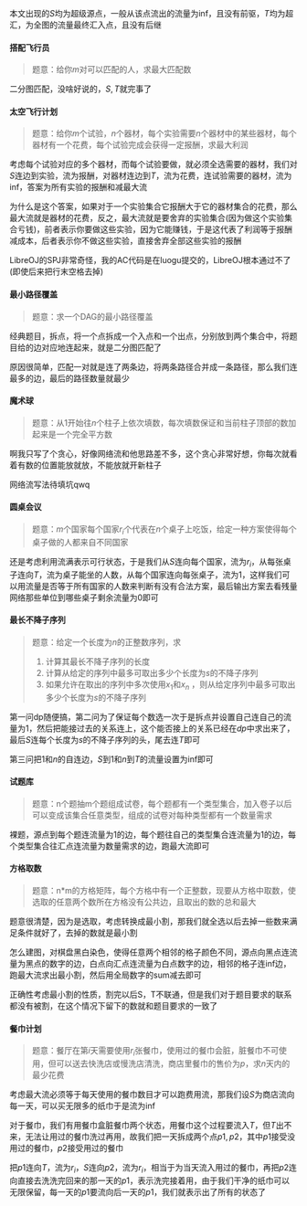 本文出现的$S$均为超级源点，一般从该点流出的流量为inf，且没有前驱，$T$均为超汇，为全图的流量最终汇入点，且没有后继

#### 搭配飞行员

>题意：给你$m$对可以匹配的人，求最大匹配数

二分图匹配，没啥好说的，$S,T$就完事了

#### 太空飞行计划

>题意：给你$m$个试验，$n$个器材，每个实验需要$n$个器材中的某些器材，每个器材有一个花费，每个试验完成会获得一定报酬，求最大利润

考虑每个试验对应的多个器材，而每个试验要做，就必须全选需要的器材，我们对$S$连边到实验，流为报酬，对器材连边到$T$，流为花费，连试验需要的器材，流为inf，答案为所有实验的报酬和减最大流

为什么是这个答案，如果对于一个实验集合它报酬大于它的器材集合的花费，那么最大流就是器材的花费，反之，最大流就是要舍弃的实验集合(因为做这个实验集合亏钱)，前者表示你要做这些实验，因为它能赚钱，于是这代表了利润等于报酬减成本，后者表示你不做这些实验，直接舍弃全部这些实验的报酬

LibreOJ的SPJ非常奇怪，我的AC代码是在luogu提交的，LibreOJ根本通过不了(即使后来把行末空格去掉)

#### 最小路径覆盖

>题意：求一个DAG的最小路径覆盖

经典题目，拆点，将一个点拆成一个入点和一个出点，分别放到两个集合中，将题目给的边对应地连起来，就是二分图匹配了

原因很简单，匹配一对就是连了两条边，将两条路径合并成一条路径，那么我们连最多的边，最后的路径数量就最少

#### 魔术球

>题意：从$1$开始往$n$个柱子上依次填数，每次填数保证和当前柱子顶部的数加起来是一个完全平方数

啊我只写了个贪心，好像网络流和他思路差不多，这个贪心非常好想，你每次就看着有数的位置能放就放，不能放就开新柱子

网络流写法待填坑qwq

#### 圆桌会议

>题意：$m$个国家每个国家$r_i$个代表在$n$个桌子上吃饭，给定一种方案使得每个桌子做的人都来自不同国家

还是考虑利用流满表示可行状态，于是我们从$S$连向每个国家，流为$r_i$，从每张桌子连向$T$，流为桌子能坐的人数，从每个国家连向每张桌子，流为$1$，这样我们可以用流量是否等于所有国家的人数来判断有没有合法方案，最后输出方案去看残量网络那些单位到哪些桌子剩余流量为0即可

#### 最长不降子序列

>题意：给定一个长度为$n$的正整数序列，求
>1. 计算其最长不降子序列的长度
>2. 计算从给定的序列中最多可取出多少个长度为$s$的不降子序列
>3. 如果允许在取出的序列中多次使用$x_1$和$x_n$ ，则从给定序列中最多可取出多少个长度为$s$的不降子序列

第一问dp随便搞，第二问为了保证每个数选一次于是拆点并设置自己连自己的流量为1，然后把能接过去的关系连上，这个能否接上的关系已经在$dp$中求出来了，最后$S$连每个长度为$s$的不降子序列的头，尾去连$T$即可

第三问把$1$和$n$的自连边，$S$到$1$和$n$到$T$的流量设置为inf即可

#### 试题库

>题意：n个题抽m个题组成试卷，每个题都有一个类型集合，加入卷子以后可以变成该集合任意类型，组成的试卷对每种类型都有一个数量需求

裸题，源点到每个题连流量为1的边，每个题往自己的类型集合连流量为1的边，每个类型集合往汇点连流量为数量需求的边，跑最大流即可

#### 方格取数

>题意：n*m的方格矩阵，每个方格中有一个正整数，现要从方格中取数，使选取的任意两个数所在方格没有公共边，且取出的数的总和最大

题意很清楚，因为是选取，考虑转换成最小割，那我们就全选以后去掉一些数来满足条件就好了，去掉的数就是最小割

怎么建图，对棋盘黑白染色，使得任意两个相邻的格子颜色不同，源点向黑点连流量为黑点的数字的边，白点向汇点连流量为白点数字的边，相邻的格子连inf边，跑最大流求出最小割，然后用全局数字的sum减去即可

正确性考虑最小割的性质，割完以后S，T不联通，但是我们对于题目要求的联系都没有被割，在这个情况下留下的数就和题目要求的一致了

#### 餐巾计划

>题意：餐厅在第$i$天需要使用$r_i$张餐巾，使用过的餐巾会脏，脏餐巾不可使用，但可以送去快洗店或慢洗店清洗，商店里餐巾的售价为$p$，求$n$天内的最少花费

考虑最大流必须等于每天使用的餐巾数目才可以跑费用流，那我们设$S$为商店流向每一天，可以买无限多的纸巾于是流为inf

对于餐巾，我们有用餐巾盒脏餐巾两个状态，用餐巾这个过程要流入$T$，但$T$出不来，无法让用过的餐巾洗过再用，故我们把一天拆成两个点$p1,p2$，其中$p1$接受没用过的餐巾，$p2$接受用过的餐巾

把$p1$连向$T$，流为$r_i$，$S$连向$p2$，流为$r_i$，相当于为当天流入用过的餐巾，再把$p2$连向直接去洗洗完回来的那一天的$p1$，表示洗完接着用，由于我们干净的纸巾可以无限保留，每一天的$p1$要流向后一天的$p1$，我们就表示出了所有的状态了
